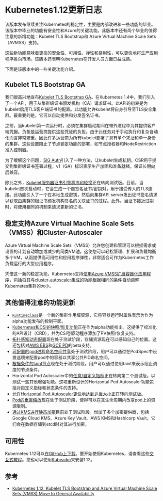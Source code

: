 # Kubernetes1.12更新日志

该版本发布继续关注Kubernetes的稳定性，主要是内部改进和一些功能的毕业。该版本中毕业的功能有安全性和Azure的关键功能。此版本中还有两个毕业的值得注意的新增功能：Kubelet TLS Bootstrap和 Azure Virtual Machine Scale Sets（AVMSS）支持。

这些新功能意味着更高的安全性、可用性、弹性和易用性，可以更快地将生产应用程序推向市场。该版本还表明Kubernetes在开发人员方面日益成熟。

下面是该版本中的一些关键功能介绍。

## Kubelet TLS Bootstrap GA

我们很高兴地宣布[Kubelet TLS Bootstrap GA](https://github.com/kubernetes/features/issues/43)。在Kubernetes 1.4中，我们引入了一个API，用于从集群级证书颁发机构（CA）请求证书。此API的初衷是为kubelet启用TLS客户端证书的配置。此功能允许kubelet将自身引导至TLS安全集群。最重要的是，它可以自动提供和分发签名证书。

之前，当kubelet第一次运行时，必须在集群启动期间在带外进程中为其提供客户端凭据。负担是运营商提供这些凭证的负担。由于此任务对于手动执行和复杂自动化而言非常繁重，因此许多运营商为所有kubelet部署了具有单个凭证和单一身份的集群。这些设置阻止了节点锁定功能的部署，如节点授权器和NodeRestriction准入控制器。

为了缓解这个问题，[SIG Auth](https://github.com/kubernetes/community/tree/master/sig-auth)引入了一种方法，让kubelet生成私钥，CSR用于提交到集群级证书签署过程。v1（GA）标识表示生产加固和准备就绪，保证长期向后兼容。

除此之外，[Kubelet服务器证书引导程序和轮换](https://github.com/kubernetes/features/issues/267)正在转向测试版。目前，当kubelet首次启动时，它会生成一个自签名证书/密钥对，用于接受传入的TLS连接。此功能引入了一个在本地生成密钥，然后向集群API server发出证书签名请求以获取由集群的根证书颁发机构签名的关联证书的过程。此外，当证书接近过期时，将使用相同的机制来请求更新的证书。

## 稳定支持Azure Virtual Machine Scale Sets（VMSS）和Cluster-Autoscaler

Azure Virtual Machine Scale Sets（VMSS）允许您创建和管理可以根据需求或设置的计划自动增加或减少的同类VM池。这使您可以轻松管理、扩展和负载均衡多个VM，从而提供高可用性和应用程序弹性，非常适合可作为Kubernetes工作负载运行的大型应用程序。

凭借这一新的稳定功能，Kubernetes支持[使用Azure VMSS扩展容器化应用程序](https://github.com/kubernetes/features/issues/514)，包括[将其与cluster-autoscaler集成的功能](https://github.com/kubernetes/features/issues/513)根据相同的条件自动调整Kubernetes集群的大小。

## 其他值得注意的功能更新

* [`RuntimeClass`](https://github.com/kubernetes/features/issues/585)是一个新的集群作用域资源，它将容器运行时属性表示为作为alpha功能发布的控制平面。
* [Kubernetes和CSI的快照/恢复功能](https://github.com/kubernetes/features/issues/177)正在作为alpha功能推出。这提供了标准化的API设计（CRD），并为CSI卷驱动程序添加了PV快照/恢复支持。
* [拓扑感知动态配置](https://github.com/kubernetes/features/issues/561)现在处于测试阶段，存储资源现在可以感知自己的位置。这还包括对[AWS EBS](https://github.com/kubernetes/features/issues/567)和[GCE PD](https://github.com/kubernetes/features/issues/558)的beta支持。
* [可配置的pod进程命名空间共享](https://github.com/kubernetes/features/issues/495)处于测试阶段，用户可以通过在PodSpec中设置选项来配置pod中的容器以共享公共PID命名空间。
* [根据条件的taint节点](https://github.com/kubernetes/features/issues/382)现在处于测试阶段，用户可以通过使用taint来表示阻止调度的节点条件。
* Horizo​ntal Pod Autoscaler中的[任意/自定义指标](https://github.com/kubernetes/features/issues/117)正在转向第二个测试版，以测试一些其他增强功能。这项重新设计的Horizo​ntal Pod Autoscaler功能包括对自定义指标和状态条件的支持。
* 允许[Horizo​ntal Pod Autoscaler更快地达到适当大小](https://github.com/kubernetes/features/issues/591)正在转向测试版。
* [Pod的垂直缩放](https://github.com/kubernetes/features/issues/21)现在处于测试阶段，使得可以在其生命周期内改变pod上的资源限制。
* [通过KMS进行静态加密](https://github.com/kubernetes/features/issues/460)目前处于测试阶段。增加了多个加密提供商，包括Google Cloud KMS、Azure Key Vault、AWS KMS和Hashicorp Vault，它们会在数据存储到etcd时对其进行加密。

## 可用性

Kubernetes 1.12可以[在GitHub上下载](https://github.com/kubernetes/kubernetes/releases/tag/v1.12.0)。要开始使用Kubernetes，请查看这些[交互式教程](https://kubernetes.io/docs/tutorials/)。您也可以使用[Kubeadm](https://kubernetes.io/docs/setup/independent/create-cluster-kubeadm/)来安装1.12。

## 参考

* [Kubernetes 1.12: Kubelet TLS Bootstrap and Azure Virtual Machine Scale Sets \(VMSS\) Move to General Availability](https://kubernetes.io/blog/2018/09/27/kubernetes-1.12-kubelet-tls-bootstrap-and-azure-virtual-machine-scale-sets-vmss-move-to-general-availability/)

